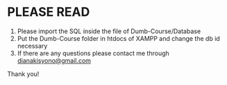 # PLEASE READ
  1. Please import the SQL inside the file of Dumb-Course/Database
  2. Put the Dumb-Course folder in htdocs of XAMPP and change the db id necessary
  3. If there are any questions please contact me through dianakisyono@gmail.com

  Thank you!

